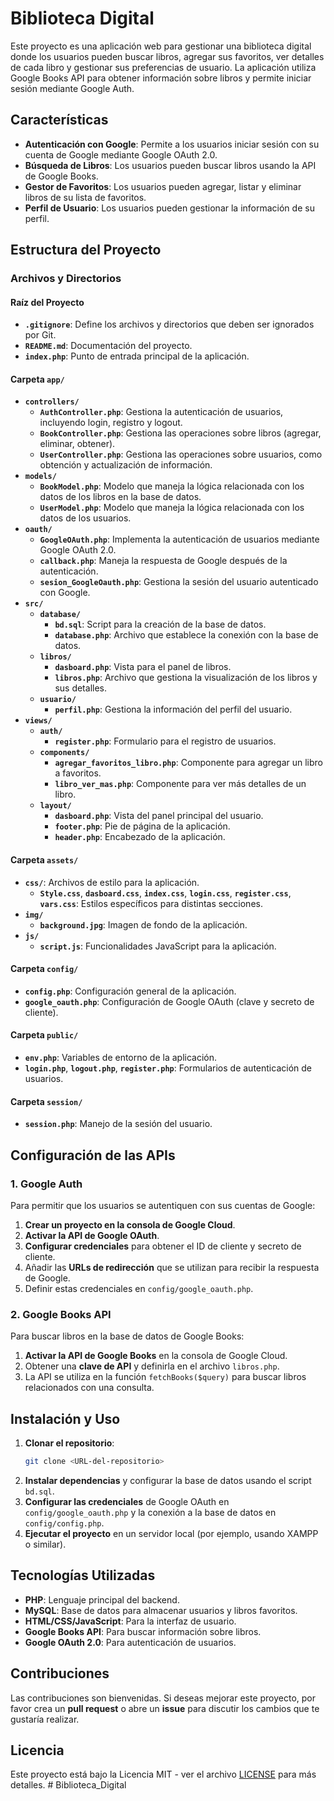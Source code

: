 
# Biblioteca Digital

Este proyecto es una aplicación web para gestionar una biblioteca digital donde los usuarios pueden buscar libros, agregar sus favoritos, ver detalles de cada libro y gestionar sus preferencias de usuario. La aplicación utiliza Google Books API para obtener información sobre libros y permite iniciar sesión mediante Google Auth.

## Características
- **Autenticación con Google**: Permite a los usuarios iniciar sesión con su cuenta de Google mediante Google OAuth 2.0.
- **Búsqueda de Libros**: Los usuarios pueden buscar libros usando la API de Google Books.
- **Gestor de Favoritos**: Los usuarios pueden agregar, listar y eliminar libros de su lista de favoritos.
- **Perfil de Usuario**: Los usuarios pueden gestionar la información de su perfil.

## Estructura del Proyecto

### Archivos y Directorios

#### Raíz del Proyecto
- **`.gitignore`**: Define los archivos y directorios que deben ser ignorados por Git.
- **`README.md`**: Documentación del proyecto.
- **`index.php`**: Punto de entrada principal de la aplicación.

#### Carpeta `app/`
- **`controllers/`**
  - **`AuthController.php`**: Gestiona la autenticación de usuarios, incluyendo login, registro y logout.
  - **`BookController.php`**: Gestiona las operaciones sobre libros (agregar, eliminar, obtener).
  - **`UserController.php`**: Gestiona las operaciones sobre usuarios, como obtención y actualización de información.
- **`models/`**
  - **`BookModel.php`**: Modelo que maneja la lógica relacionada con los datos de los libros en la base de datos.
  - **`UserModel.php`**: Modelo que maneja la lógica relacionada con los datos de los usuarios.
- **`oauth/`**
  - **`GoogleOAuth.php`**: Implementa la autenticación de usuarios mediante Google OAuth 2.0.
  - **`callback.php`**: Maneja la respuesta de Google después de la autenticación.
  - **`sesion_GoogleOauth.php`**: Gestiona la sesión del usuario autenticado con Google.
- **`src/`**
  - **`database/`**
    - **`bd.sql`**: Script para la creación de la base de datos.
    - **`database.php`**: Archivo que establece la conexión con la base de datos.
  - **`libros/`**
    - **`dasboard.php`**: Vista para el panel de libros.
    - **`libros.php`**: Archivo que gestiona la visualización de los libros y sus detalles.
  - **`usuario/`**
    - **`perfil.php`**: Gestiona la información del perfil del usuario.
- **`views/`**
  - **`auth/`**
    - **`register.php`**: Formulario para el registro de usuarios.
  - **`components/`**
    - **`agregar_favoritos_libro.php`**: Componente para agregar un libro a favoritos.
    - **`libro_ver_mas.php`**: Componente para ver más detalles de un libro.
  - **`layout/`**
    - **`dasboard.php`**: Vista del panel principal del usuario.
    - **`footer.php`**: Pie de página de la aplicación.
    - **`header.php`**: Encabezado de la aplicación.

#### Carpeta `assets/`
- **`css/`**: Archivos de estilo para la aplicación.
  - **`Style.css`**, **`dasboard.css`**, **`index.css`**, **`login.css`**, **`register.css`**, **`vars.css`**: Estilos específicos para distintas secciones.
- **`img/`**
  - **`background.jpg`**: Imagen de fondo de la aplicación.
- **`js/`**
  - **`script.js`**: Funcionalidades JavaScript para la aplicación.

#### Carpeta `config/`
- **`config.php`**: Configuración general de la aplicación.
- **`google_oauth.php`**: Configuración de Google OAuth (clave y secreto de cliente).

#### Carpeta `public/`
- **`env.php`**: Variables de entorno de la aplicación.
- **`login.php`**, **`logout.php`**, **`register.php`**: Formularios de autenticación de usuarios.

#### Carpeta `session/`
- **`session.php`**: Manejo de la sesión del usuario.

## Configuración de las APIs

### 1. Google Auth
Para permitir que los usuarios se autentiquen con sus cuentas de Google:
1. **Crear un proyecto en la consola de Google Cloud**.
2. **Activar la API de Google OAuth**.
3. **Configurar credenciales** para obtener el ID de cliente y secreto de cliente.
4. Añadir las **URLs de redirección** que se utilizan para recibir la respuesta de Google.
5. Definir estas credenciales en `config/google_oauth.php`.

### 2. Google Books API
Para buscar libros en la base de datos de Google Books:
1. **Activar la API de Google Books** en la consola de Google Cloud.
2. Obtener una **clave de API** y definirla en el archivo `libros.php`.
3. La API se utiliza en la función `fetchBooks($query)` para buscar libros relacionados con una consulta.

## Instalación y Uso
1. **Clonar el repositorio**:
   ```bash
   git clone <URL-del-repositorio>
   ```
2. **Instalar dependencias** y configurar la base de datos usando el script `bd.sql`.
3. **Configurar las credenciales** de Google OAuth en `config/google_oauth.php` y la conexión a la base de datos en `config/config.php`.
4. **Ejecutar el proyecto** en un servidor local (por ejemplo, usando XAMPP o similar).

## Tecnologías Utilizadas
- **PHP**: Lenguaje principal del backend.
- **MySQL**: Base de datos para almacenar usuarios y libros favoritos.
- **HTML/CSS/JavaScript**: Para la interfaz de usuario.
- **Google Books API**: Para buscar información sobre libros.
- **Google OAuth 2.0**: Para autenticación de usuarios.

## Contribuciones
Las contribuciones son bienvenidas. Si deseas mejorar este proyecto, por favor crea un **pull request** o abre un **issue** para discutir los cambios que te gustaría realizar.

## Licencia
Este proyecto está bajo la Licencia MIT - ver el archivo [LICENSE](LICENSE) para más detalles.
#   B i b l i o t e c a _ D i g i t a l  
 